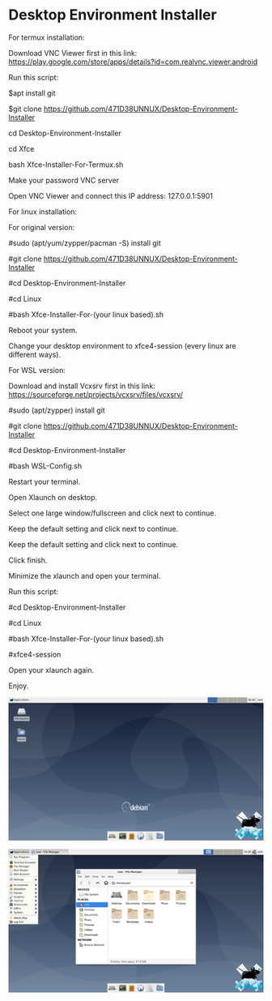 # Desktop Environment Installer

For termux installation:

Download VNC Viewer first in this link: https://play.google.com/store/apps/details?id=com.realvnc.viewer.android

Run this script:

$apt install git

$git clone https://github.com/471D38UNNUX/Desktop-Environment-Installer

cd Desktop-Environment-Installer

cd Xfce

bash Xfce-Installer-For-Termux.sh

Make your password VNC server

Open VNC Viewer and connect this IP address: 127.0.0.1:5901

For linux installation:

For original version:

#sudo (apt/yum/zypper/pacman -S) install git

#git clone https://github.com/471D38UNNUX/Desktop-Environment-Installer

#cd Desktop-Environment-Installer

#cd Linux

#bash Xfce-Installer-For-(your linux based).sh

Reboot your system.

Change your desktop environment to xfce4-session (every linux are different ways).

For WSL version:

Download and install Vcxsrv first in this link: https://sourceforge.net/projects/vcxsrv/files/vcxsrv/

#sudo (apt/zypper) install git

#git clone https://github.com/471D38UNNUX/Desktop-Environment-Installer

#cd Desktop-Environment-Installer

#bash WSL-Config.sh

Restart your terminal.

Open Xlaunch on desktop.

Select one large window/fullscreen and click next to continue.

Keep the default setting and click next to continue.

Keep the default setting and click next to continue.

Click finish.

Minimize the xlaunch and open your terminal.

Run this script:

#cd Desktop-Environment-Installer

#cd Linux

#bash Xfce-Installer-For-(your linux based).sh

#xfce4-session

Open your xlaunch again.

Enjoy.

![](Xfce1.png)

![](Xfce2.png)
